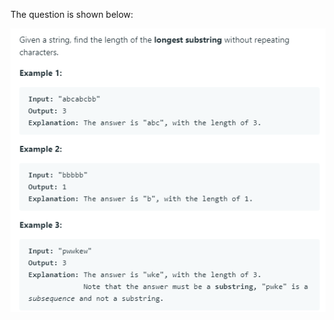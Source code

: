 The question is shown below:

![image](https://github.com/MingCheng991129/Solutions-to-Leetcode-Problems/blob/master/3.%20Longest%20Substring%20Without%20Repeating%20Characters/question.png)
